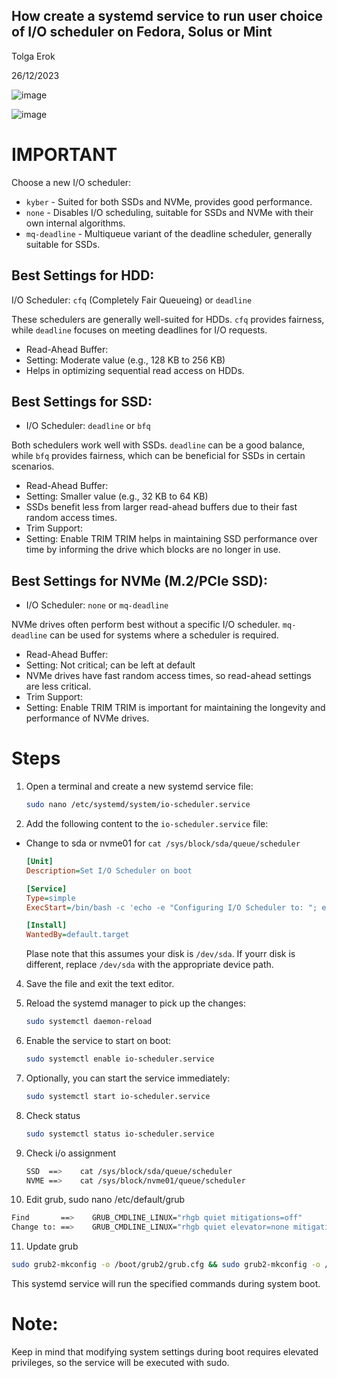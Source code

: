 ## How create a systemd service to run user choice of I/O scheduler on Fedora, Solus or Mint



Tolga Erok

26/12/2023

![image](https://github.com/tolgaerok/tolga-scripts/assets/110285959/7c5c7631-1c4a-4c8b-93ed-5275a8c1e9e6)

![image](https://github.com/tolgaerok/tolga-scripts/assets/110285959/e62aae39-2b2c-4458-8a4a-7d6eddf898a7)

# IMPORTANT
Choose a new I/O scheduler:
- `kyber`         - Suited for both SSDs and NVMe, provides good performance.
- `none`          - Disables I/O scheduling, suitable for SSDs and NVMe with their own internal algorithms.
- `mq-deadline`   - Multiqueue variant of the deadline scheduler, generally suitable for SSDs.

## Best Settings for HDD:
I/O Scheduler: `cfq` (Completely Fair Queueing) or `deadline`

These schedulers are generally well-suited for HDDs. `cfq` provides fairness, while `deadline` focuses on meeting deadlines for I/O requests.

- Read-Ahead Buffer:
- Setting: Moderate value (e.g., 128 KB to 256 KB)
- Helps in optimizing sequential read access on HDDs.

## Best Settings for SSD:
- I/O Scheduler: `deadline` or `bfq`

Both schedulers work well with SSDs. `deadline` can be a good balance, while `bfq` provides fairness, which can be beneficial for SSDs in certain scenarios.

- Read-Ahead Buffer:
- Setting: Smaller value (e.g., 32 KB to 64 KB)
- SSDs benefit less from larger read-ahead buffers due to their fast random access times.
- Trim Support:
- Setting: Enable TRIM
   TRIM helps in maintaining SSD performance over time by informing the drive which blocks are no longer in use.

## Best Settings for NVMe (M.2/PCIe SSD):
- I/O Scheduler: `none` or `mq-deadline`

NVMe drives often perform best without a specific I/O scheduler. `mq-deadline` can be used for systems where a scheduler is required.

- Read-Ahead Buffer:
- Setting: Not critical; can be left at default
- NVMe drives have fast random access times, so read-ahead settings are less critical.
- Trim Support:
- Setting: Enable TRIM
   TRIM is important for maintaining the longevity and performance of NVMe drives.

# Steps

1. Open a terminal and create a new systemd service file:

   ```bash
   sudo nano /etc/systemd/system/io-scheduler.service
   ```

2. Add the following content to the `io-scheduler.service` file:
- Change to sda or nvme01 for `cat /sys/block/sda/queue/scheduler`

   ```ini
   [Unit]
   Description=Set I/O Scheduler on boot

   [Service]
   Type=simple
   ExecStart=/bin/bash -c 'echo -e "Configuring I/O Scheduler to: "; echo "kyber" | sudo tee /sys/block/sda/queue/scheduler; printf "I/O Scheduler has been set to ==>  "; cat /sys/block/sda/queue/scheduler; echo ""'

   [Install]
   WantedBy=default.target
   ```

   Plase note that this assumes your disk is `/dev/sda`. If yourr disk is different, replace `/dev/sda` with the appropriate device path.

4. Save the file and exit the text editor.

5. Reload the systemd manager to pick up the changes:

   ```bash
   sudo systemctl daemon-reload
   ```

6. Enable the service to start on boot:

   ```bash
   sudo systemctl enable io-scheduler.service
   ```

7. Optionally, you can start the service immediately:

   ```bash
   sudo systemctl start io-scheduler.service
   ```

8. Check status
   
   ```bash
   sudo systemctl status io-scheduler.service
   ```

9. Check i/o assignment 
   
   ```bash
   SSD  ==>    cat /sys/block/sda/queue/scheduler
   NVME ==>    cat /sys/block/nvme01/queue/scheduler
   ```

10. Edit grub, sudo nano /etc/default/grub 
  
   ```bash
   Find       ==>    GRUB_CMDLINE_LINUX="rhgb quiet mitigations=off"
   Change to: ==>    GRUB_CMDLINE_LINUX="rhgb quiet elevator=none mitigations=off"
   ```

11. Update grub 
  
   ```bash
   sudo grub2-mkconfig -o /boot/grub2/grub.cfg && sudo grub2-mkconfig -o /boot/efi/EFI/fedora/grub.cfg
   ```

This systemd service will run the specified commands during system boot.

# Note:

Keep in mind that modifying system settings during boot requires elevated privileges, so the service will be executed with sudo.







